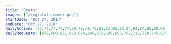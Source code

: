 ```yaml
---
title: "Stats"
images: ["/img/stats-cover.png"]
startDate: "Oct 27, 2017"
endDate: "Oct 27, 2018"
dailyActive: [77,77,77,77,77,78,78,78,78,81,82,82,83,84,84,84,86,88,90,92,94,97,97,97,98,99,102,102,102,105,106,106,107,109,115,116,116,119,121,123,123,125,128,131,133,133,133,137,137,141,141,141,141,142,143,146,149,151,153,156,157,157,158,164,166,167,167,168,168,171,171,173,174,174,175,180,183,187,189,189,191,192,197,199,201,202,208,210,212,216,217,219,221,222,225,227,227,229,232,233]
dailyRequests: [659,660,661,663,664,666,671,685,697,702,713,728,745,935,1002,1088,1124,1150,1183,1208,1241,1267,1296,1328,1360,1377,1397,1409,1426,1443,1452,1462,1482,1495,1503,1517,1525,1536,1546,1556,1572,1584,1598,1611,1620,1624,1630,1638,1660,1676,1684,1756,1772,1781,1794,1810,1838,1851,1878,1897,1914,1920,1938,1951,1962,1969,1978,1993,2000,2016,2025,2038,2046,2064,2077,2087,2100,2121,2130,2136,2147,2160,2171,2269,2307,2341,2362,2384,2393,2401,2412,2435,2445,2457,2471,2495,2508,2515,2529,2545]
---
```


